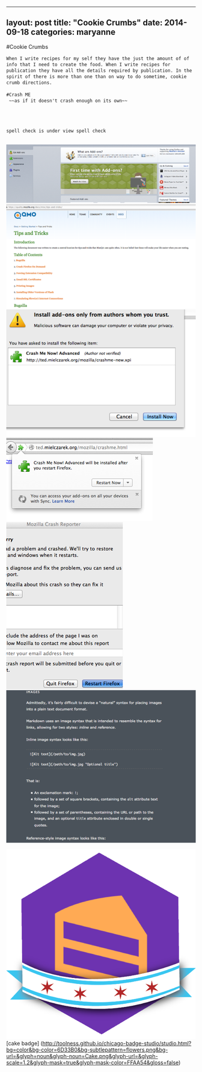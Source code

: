      
---
layout: post
title:  "Cookie Crumbs"
date:   2014-09-18
categories: maryanne
---

#Cookie Crumbs

	When I write recipes for my self they have the just the amount of of info that I need to create the food. When I write recipes for publication they have all the details required by publication. In the spirit of there is more than one than on way to do sometime, cookie crumb directions. 

	#Crash ME
	 ~~as if it doesn't crash enough on its own~~

	 


	spell check is under view spell check


##



![alt text](/participants/portland/maryanne/images/Screen-Shot-2014-09-18-at-11-08-42.png)
![alt text](/participants/portland/maryanne/images/Screen-Shot-2014-09-18-at-11-10-22.png)
![alt text](/participants/portland/maryanne/images/Screen-Shot-2014-09-18-at-11-11-22.png)
![alt text](/participants/portland/maryanne/images/Screen-Shot-2014-09-18-at-11-11-40.png)
![alt text](/participants/portland/maryanne/images/Screen-Shot-2014-09-18-at-11-12-35.png)
![alt text](/participants/portland/maryanne/images/Screen-Shot-2014-09-18-at-11-28-52.png)

![cake](/participants/portland/maryanne/images/cake.png)
[cake badge]
(http://toolness.github.io/chicago-badge-studio/studio.html?bg=color&bg-color=6D33B0&bg-subtlepattern=flowers.png&bg-url=&glyph=noun&glyph-noun=Cake.png&glyph-url=&glyph-scale=1.2&glyph-mask=true&glyph-mask-color=FFAA54&gloss=false)
